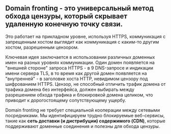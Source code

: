 ## Domain fronting - это универсальный метод обхода цензуры, который скрывает удаленную конечную точку связи.
Это работает на прикладном уровне, используя HTTPS, коммуникация с запрещенным хостом выглядит как коммуникация с каким-то другим хостом, разрешенным цензором.

Ключевая идея заключается в использовании различных доменных имен на разных уровнях коммуникации. Один домен появляется на "внешней стороне" запроса HTTPS - в 9 DNS-запросе и индикации имени сервера TLS, в то время как другой домен появляется на "внутренней" - в заголовке хоста HTTP, невидимом цензору под шифрованием HTTPS. Цензор, не способный отличить трафик домена от трафика домена без интерфейса, должен выбирать между разрешением обхода трафика и блокировкой домена целиком, что приводит к дорогостоящему сопутствующему ущербу.

Domain fronting не требует специальной кооперации между сетевыми посредниками. Мы идентифицируем трудно блокируемые веб-сервисы, такие как **сеть доставки (и дистрибуции) содержимого (CDN)**, которые поддерживают доменные соединения и полезны для обхода цензуры.
